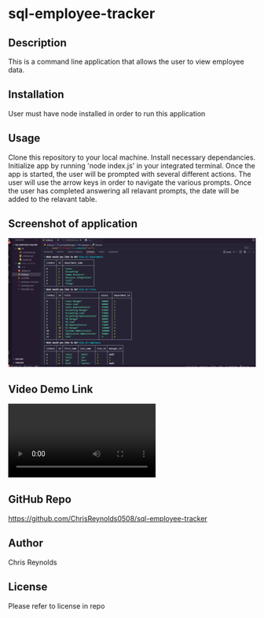 # sql-employee-tracker

## Description 
This is a command line application that allows the user to view employee data. 

## Installation
User must have node installed in order to run this application 

## Usage
Clone this repository to your local machine.  Install necessary dependancies.  
Initialize app by running 'node index.js' in your integrated terminal.
Once the app is started, the user will be prompted with several different actions.  The user will use the arrow keys in order to navigate the various prompts.  Once the user has completed answering all relavant prompts, the date will be added to the relavant table. 

## Screenshot of application
![Screenshot](./assets/images/screenshotsql.png)

## Video Demo Link 
![demo](./assets/demo.mp4)

## GitHub Repo
https://github.com/ChrisReynolds0508/sql-employee-tracker

## Author
Chris Reynolds

## License
Please refer to license in repo 
